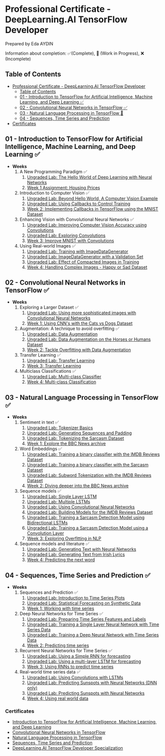 # Professional Certificate -  DeepLearning.AI TensorFlow Developer

Prepared by Eda AYDIN

Information about completion: ✅(Complete), 🚧 (Work in Progress), ❌ (Incomplete)

## Table of Contents

- [Professional Certificate -  DeepLearning.AI TensorFlow Developer](#professional-certificate----deeplearningai-tensorflow-developer)
  - [Table of Contents](#table-of-contents)
  - [01 - Introduction to TensorFlow for Artificial Intelligence, Machine Learning, and Deep Learning ✅](#01---introduction-to-tensorflow-for-artificial-intelligence-machine-learning-and-deep-learning-)
  - [02 - Convolutional Neural Networks in TensorFlow ✅](#02---convolutional-neural-networks-in-tensorflow-)
  - [03 - Natural Language Processing in TensorFlow 🚧](#03---natural-language-processing-in-tensorflow-)
  - [04 - Sequences, Time Series and Prediction](#04---sequences-time-series-and-prediction)
- [Certificates](#certificates)


## 01 - Introduction to TensorFlow for Artificial Intelligence, Machine Learning, and Deep Learning  ✅

- **Weeks**
  1. A New Programming Paradigm ✅
     1. [Ungraded Lab: The Hello World of Deep Learning with Neural Networks](https://github.com/edaaydinea/UpSchool-Google-Developers-Machine-Learning-Program/blob/cf3476ce009cb8e909d67cb0cbe64975ea930bec/TensorFlow%20Developer%20Professional%20Certificate/01%20-%20Introduction%20to%20TensorFlow%20for%20AI,%20ML%20and%20DL/Week%2001/ungraded_lab/C1_W1_Lab_1_hello_world_nn.ipynb)
     2. [Week 1 Assignment: Housing Prices](https://github.com/edaaydinea/UpSchool-Google-Developers-Machine-Learning-Program/blob/cf3476ce009cb8e909d67cb0cbe64975ea930bec/TensorFlow%20Developer%20Professional%20Certificate/01%20-%20Introduction%20to%20TensorFlow%20for%20AI,%20ML%20and%20DL/Week%2001/assignment/C1W1_Assignment.ipynb)
  2. Introduction to Computer Vision ✅
     1. [Ungraded Lab: Beyond Hello World, A Computer Vision Example](https://github.com/edaaydinea/UpSchool-Google-Developers-Machine-Learning-Program/blob/cf3476ce009cb8e909d67cb0cbe64975ea930bec/TensorFlow%20Developer%20Professional%20Certificate/01%20-%20Introduction%20to%20TensorFlow%20for%20AI,%20ML%20and%20DL/Week%2002/ungraded_labs/C1_W2_Lab_1_beyond_hello_world.ipynb)
     2. [Ungraded Lab: Using Callbacks to Control Training](https://github.com/edaaydinea/UpSchool-Google-Developers-Machine-Learning-Program/blob/cf3476ce009cb8e909d67cb0cbe64975ea930bec/TensorFlow%20Developer%20Professional%20Certificate/01%20-%20Introduction%20to%20TensorFlow%20for%20AI,%20ML%20and%20DL/Week%2002/ungraded_labs/C1_W2_Lab_2_callbacks.ipynb)
     3. [Week 2: Implementing Callbacks in TensorFlow using the MNIST Dataset](https://github.com/edaaydinea/UpSchool-Google-Developers-Machine-Learning-Program/blob/cf3476ce009cb8e909d67cb0cbe64975ea930bec/TensorFlow%20Developer%20Professional%20Certificate/01%20-%20Introduction%20to%20TensorFlow%20for%20AI,%20ML%20and%20DL/Week%2002/assignment/C1W2_Assignment.ipynb)
  3. Enhancing Vision with Convolutional Neural Networks ✅
     1. [Ungraded Lab: Improving Computer Vision Accuracy using Convolutions](https://github.com/edaaydinea/UpSchool-Google-Developers-Machine-Learning-Program/blob/2b1855d60878bc4b3b9af2ec539ac5ac913c9a10/TensorFlow%20Developer%20Professional%20Certificate/01%20-%20Introduction%20to%20TensorFlow%20for%20AI,%20ML%20and%20DL/Week%2003/ungraded_labs/C1_W3_Lab_1.ipynb)
     2. [Ungraded Lab: Exploring Convolutions](https://github.com/edaaydinea/UpSchool-Google-Developers-Machine-Learning-Program/blob/2b1855d60878bc4b3b9af2ec539ac5ac913c9a10/TensorFlow%20Developer%20Professional%20Certificate/01%20-%20Introduction%20to%20TensorFlow%20for%20AI,%20ML%20and%20DL/Week%2003/ungraded_labs/C1_W3_Lab_2_exploring_convolutions.ipynb)
     3. [Week 3: Improve MNIST with Convolutions](https://github.com/edaaydinea/UpSchool-Google-Developers-Machine-Learning-Program/blob/2b1855d60878bc4b3b9af2ec539ac5ac913c9a10/TensorFlow%20Developer%20Professional%20Certificate/01%20-%20Introduction%20to%20TensorFlow%20for%20AI,%20ML%20and%20DL/Week%2003/assignment/C1W3_Assignment.ipynb)
  4. Using Real-world Images ✅
     1. [Ungraded Lab: Training with ImageDataGenerator](https://github.com/edaaydinea/UpSchool-Google-Developers-Machine-Learning-Program/blob/a3179f1d341157186d922a4c82f5fd2e87825b2f/TensorFlow%20Developer%20Professional%20Certificate/01%20-%20Introduction%20to%20TensorFlow%20for%20AI,%20ML%20and%20DL/Week%2004/ungraded_labs/C1_W4_Lab_1_image_generator_no_validation.ipynb)
     2. [Ungraded Lab: ImageDataGenerator with a Validation Set](https://github.com/edaaydinea/UpSchool-Google-Developers-Machine-Learning-Program/blob/a3179f1d341157186d922a4c82f5fd2e87825b2f/TensorFlow%20Developer%20Professional%20Certificate/01%20-%20Introduction%20to%20TensorFlow%20for%20AI,%20ML%20and%20DL/Week%2004/ungraded_labs/C1_W4_Lab_2_image_generator_with_validation.ipynb)
     3. [Ungraded Lab: Effect of Compacted Images in Training](https://github.com/edaaydinea/UpSchool-Google-Developers-Machine-Learning-Program/blob/a3179f1d341157186d922a4c82f5fd2e87825b2f/TensorFlow%20Developer%20Professional%20Certificate/01%20-%20Introduction%20to%20TensorFlow%20for%20AI,%20ML%20and%20DL/Week%2004/ungraded_labs/C1_W4_Lab_3_compacted_images.ipynb)
     4. [Week 4: Handling Complex Images - Happy or Sad Dataset](https://github.com/edaaydinea/UpSchool-Google-Developers-Machine-Learning-Program/blob/a3179f1d341157186d922a4c82f5fd2e87825b2f/TensorFlow%20Developer%20Professional%20Certificate/01%20-%20Introduction%20to%20TensorFlow%20for%20AI,%20ML%20and%20DL/Week%2004/assignment/C1W4_Assignment.ipynb)

## 02 - Convolutional Neural Networks in TensorFlow ✅

- **Weeks**
  1. Exploring a Larger Dataset ✅
     1. [Ungraded Lab: Using more sophisticated images with Convolutional Neural Networks](https://github.com/edaaydinea/UpSchool-Google-Developers-Machine-Learning-Program/blob/f3986883aa97e19d31ee4cf8ea175f87fdcd92ef/TensorFlow%20Developer%20Professional%20Certificate/02%20-%20CNN%20in%20TensorFlow/W1/ungraded_lab/C2_W1_Lab_1_cats_vs_dogs.ipynb)
     2. [Week 1: Using CNN's with the Cats vs Dogs Dataset](https://github.com/edaaydinea/UpSchool-Google-Developers-Machine-Learning-Program/blob/f3986883aa97e19d31ee4cf8ea175f87fdcd92ef/TensorFlow%20Developer%20Professional%20Certificate/02%20-%20CNN%20in%20TensorFlow/W1/assignment/C2W1_Assignment.ipynb)
  2. Augmentation: A technique to avoid overfitting ✅
     1. [Ungraded Lab: Data Augmentation](https://github.com/edaaydinea/UpSchool-Google-Developers-Machine-Learning-Program/blob/f3986883aa97e19d31ee4cf8ea175f87fdcd92ef/TensorFlow%20Developer%20Professional%20Certificate/02%20-%20CNN%20in%20TensorFlow/W2/ungraded_labs/C2_W2_Lab_1_cats_v_dogs_augmentation.ipynb)
     2. [Ungraded Lab: Data Augmentation on the Horses or Humans Dataset](https://github.com/edaaydinea/UpSchool-Google-Developers-Machine-Learning-Program/blob/f3986883aa97e19d31ee4cf8ea175f87fdcd92ef/TensorFlow%20Developer%20Professional%20Certificate/02%20-%20CNN%20in%20TensorFlow/W2/ungraded_labs/C2_W2_Lab_2_horses_v_humans_augmentation.ipynb)
     3. [Week 2: Tackle Overfitting with Data Augmentation](https://github.com/edaaydinea/UpSchool-Google-Developers-Machine-Learning-Program/blob/f3986883aa97e19d31ee4cf8ea175f87fdcd92ef/TensorFlow%20Developer%20Professional%20Certificate/02%20-%20CNN%20in%20TensorFlow/W2/assignment/C2W2_Assignment.ipynb)
  3. Transfer Learning ✅
     1. [Ungraded Lab: Transfer Learning](https://github.com/edaaydinea/UpSchool-Google-Developers-Machine-Learning-Program/blob/edcb006a3273b9cbf86c9d6095fc27c4e52ca8e9/TensorFlow%20Developer%20Professional%20Certificate/02%20-%20CNN%20in%20TensorFlow/W3/ungraded_lab/C2_W3_Lab_1_transfer_learning.ipynb)
     2. [Week 3: Transfer Learning](https://github.com/edaaydinea/UpSchool-Google-Developers-Machine-Learning-Program/blob/edcb006a3273b9cbf86c9d6095fc27c4e52ca8e9/TensorFlow%20Developer%20Professional%20Certificate/02%20-%20CNN%20in%20TensorFlow/W3/assignment/C2W3_Assignment.ipynb)
  4. Multiclass Classifications ✅
     1. [Ungraded Lab: Multi-class Classifier](https://github.com/edaaydinea/UpSchool-Google-Developers-Machine-Learning-Program/blob/edcb006a3273b9cbf86c9d6095fc27c4e52ca8e9/TensorFlow%20Developer%20Professional%20Certificate/02%20-%20CNN%20in%20TensorFlow/W4/ungraded_lab/C2_W4_Lab_1_multi_class_classifier.ipynb)
     2. [Week 4: Multi-class Classification](https://github.com/edaaydinea/UpSchool-Google-Developers-Machine-Learning-Program/blob/edcb006a3273b9cbf86c9d6095fc27c4e52ca8e9/TensorFlow%20Developer%20Professional%20Certificate/02%20-%20CNN%20in%20TensorFlow/W4/assignment/C2W4_Assignment.ipynb)

## 03 - Natural Language Processing in TensorFlow ✅

- **Weeks**
  1. Sentiment in text ✅
     1. [Ungraded Lab: Tokenizer Basics](https://github.com/edaaydinea/UpSchool-Google-Developers-Machine-Learning-Program/blob/7343e9566e620ad665d5a96a7fcb50b5a1c8e111/TensorFlow%20Developer%20Professional%20Certificate/03%20-%20NLP%20in%20TensorFlow/W1/ungraded_labs/C3_W1_Lab_1_tokenize_basic.ipynb)
     2. [Ungraded Lab: Generating Sequences and Padding](https://github.com/edaaydinea/UpSchool-Google-Developers-Machine-Learning-Program/blob/7343e9566e620ad665d5a96a7fcb50b5a1c8e111/TensorFlow%20Developer%20Professional%20Certificate/03%20-%20NLP%20in%20TensorFlow/W1/ungraded_labs/C3_W1_Lab_2_sequences_basic.ipynb)
     3. [Ungraded Lab: Tokenizing the Sarcasm Dataset](https://github.com/edaaydinea/UpSchool-Google-Developers-Machine-Learning-Program/blob/7343e9566e620ad665d5a96a7fcb50b5a1c8e111/TensorFlow%20Developer%20Professional%20Certificate/03%20-%20NLP%20in%20TensorFlow/W1/ungraded_labs/C3_W1_Lab_3_sarcasm.ipynb)
     4. [Week 1: Explore the BBC News archive](https://github.com/edaaydinea/UpSchool-Google-Developers-Machine-Learning-Program/blob/7343e9566e620ad665d5a96a7fcb50b5a1c8e111/TensorFlow%20Developer%20Professional%20Certificate/03%20-%20NLP%20in%20TensorFlow/W1/assignment/C3W1_Assignment.ipynb)
  2. Word Embeddings ✅
     1. [Ungraded Lab: Training a binary classifier with the IMDB Reviews Dataset](https://github.com/edaaydinea/UpSchool-Google-Developers-Machine-Learning-Program/blob/main/TensorFlow%20Developer%20Professional%20Certificate/03%20-%20NLP%20in%20TensorFlow/W2/ungraded_labs/C3_W2_Lab_1_imdb.ipynb)
     2. [Ungraded Lab: Training a binary classifier with the Sarcasm Dataset](https://github.com/edaaydinea/UpSchool-Google-Developers-Machine-Learning-Program/blob/main/TensorFlow%20Developer%20Professional%20Certificate/03%20-%20NLP%20in%20TensorFlow/W2/ungraded_labs/C3_W2_Lab_2_sarcasm_classifier.ipynb)
     3. [Ungraded Lab: Subword Tokenization with the IMDB Reviews Dataset]()
     4. [Week 2: Diving deeper into the BBC News archive](https://github.com/edaaydinea/UpSchool-Google-Developers-Machine-Learning-Program/blob/main/TensorFlow%20Developer%20Professional%20Certificate/03%20-%20NLP%20in%20TensorFlow/W2/assignment/C3W2_Assignment.ipynb)
  3. Sequence models ✅
     1. [Ungraded Lab: Single Layer LSTM](https://github.com/edaaydinea/UpSchool-Google-Developers-Machine-Learning-Program/blob/7343e9566e620ad665d5a96a7fcb50b5a1c8e111/TensorFlow%20Developer%20Professional%20Certificate/03%20-%20NLP%20in%20TensorFlow/W3/ungraded_labs/C3_W3_Lab_1_single_layer_LSTM.ipynb)
     2. [Ungraded Lab: Multiple LSTMs](https://github.com/edaaydinea/UpSchool-Google-Developers-Machine-Learning-Program/blob/7343e9566e620ad665d5a96a7fcb50b5a1c8e111/TensorFlow%20Developer%20Professional%20Certificate/03%20-%20NLP%20in%20TensorFlow/W3/ungraded_labs/C3_W3_Lab_2_multiple_layer_LSTM.ipynb)
     3. [Ungraded Lab: Using Convolutional Neural Networks](https://github.com/edaaydinea/UpSchool-Google-Developers-Machine-Learning-Program/blob/7343e9566e620ad665d5a96a7fcb50b5a1c8e111/TensorFlow%20Developer%20Professional%20Certificate/03%20-%20NLP%20in%20TensorFlow/W3/ungraded_labs/C3_W3_Lab_3_Conv1D.ipynb)
     4. [Ungraded Lab: Building Models for the IMDB Reviews Dataset](https://github.com/edaaydinea/UpSchool-Google-Developers-Machine-Learning-Program/blob/7343e9566e620ad665d5a96a7fcb50b5a1c8e111/TensorFlow%20Developer%20Professional%20Certificate/03%20-%20NLP%20in%20TensorFlow/W3/ungraded_labs/C3_W3_Lab_4_imdb_reviews_with_GRU_LSTM_Conv1D.ipynb)
     5. [Ungraded Lab: Training a Sarcasm Detection Model using Bidirectional LSTMs](https://github.com/edaaydinea/UpSchool-Google-Developers-Machine-Learning-Program/blob/7343e9566e620ad665d5a96a7fcb50b5a1c8e111/TensorFlow%20Developer%20Professional%20Certificate/03%20-%20NLP%20in%20TensorFlow/W3/ungraded_labs/C3_W3_Lab_5_sarcasm_with_bi_LSTM.ipynb)
     6. [Ungraded Lab: Training a Sarcasm Detection Model using a Convolution Layer](https://github.com/edaaydinea/UpSchool-Google-Developers-Machine-Learning-Program/blob/7343e9566e620ad665d5a96a7fcb50b5a1c8e111/TensorFlow%20Developer%20Professional%20Certificate/03%20-%20NLP%20in%20TensorFlow/W3/ungraded_labs/C3_W3_Lab_6_sarcasm_with_1D_convolutional.ipynb)
     7. [Week 3: Exploring Overfitting in NLP](https://github.com/edaaydinea/UpSchool-Google-Developers-Machine-Learning-Program/blob/7343e9566e620ad665d5a96a7fcb50b5a1c8e111/TensorFlow%20Developer%20Professional%20Certificate/03%20-%20NLP%20in%20TensorFlow/W3/assignment/C3W3_Assignment.ipynb)
  4. Sequence models and literature ✅
     1. [Ungraded Lab: Generating Text with Neural Networks](https://github.com/edaaydinea/UpSchool-Google-Developers-Machine-Learning-Program/blob/7343e9566e620ad665d5a96a7fcb50b5a1c8e111/TensorFlow%20Developer%20Professional%20Certificate/03%20-%20NLP%20in%20TensorFlow/W4/ungraded_labs/C3_W4_Lab_1.ipynb)
     2. [Ungraded Lab: Generating Text from Irish Lyrics](https://github.com/edaaydinea/UpSchool-Google-Developers-Machine-Learning-Program/blob/7343e9566e620ad665d5a96a7fcb50b5a1c8e111/TensorFlow%20Developer%20Professional%20Certificate/03%20-%20NLP%20in%20TensorFlow/W4/ungraded_labs/C3_W4_Lab_2_irish_lyrics.ipynb)
     3. [Week 4: Predicting the next word](https://github.com/edaaydinea/UpSchool-Google-Developers-Machine-Learning-Program/blob/7343e9566e620ad665d5a96a7fcb50b5a1c8e111/TensorFlow%20Developer%20Professional%20Certificate/03%20-%20NLP%20in%20TensorFlow/W4/assignment/C3W4_Assignment.ipynb)

## 04 - Sequences, Time Series and Prediction ✅

- **Weeks**
  1. Sequences and Prediction ✅
     1. [Ungraded Lab: Introduction to Time Series Plots](https://github.com/edaaydinea/UpSchool-Google-Developers-Machine-Learning-Program/blob/7343e9566e620ad665d5a96a7fcb50b5a1c8e111/TensorFlow%20Developer%20Professional%20Certificate/04%20-%20Sequences,%20Time%20Series%20and%20Prediction/W1/ungraded_labs/C4_W1_Lab_1_time_series.ipynb)
     2. [Ungraded Lab: Statistical Forecasting on Synthetic Data](https://github.com/edaaydinea/UpSchool-Google-Developers-Machine-Learning-Program/blob/7343e9566e620ad665d5a96a7fcb50b5a1c8e111/TensorFlow%20Developer%20Professional%20Certificate/04%20-%20Sequences,%20Time%20Series%20and%20Prediction/W1/ungraded_labs/C4_W1_Lab_2_forecasting.ipynb)
     3. [Week 1: Working with time series](https://github.com/edaaydinea/UpSchool-Google-Developers-Machine-Learning-Program/blob/7343e9566e620ad665d5a96a7fcb50b5a1c8e111/TensorFlow%20Developer%20Professional%20Certificate/04%20-%20Sequences,%20Time%20Series%20and%20Prediction/W1/assignment/C4W1_Assignment.ipynb)
  2. Deep Neural Networks for Time Series ✅
     1. [Ungraded Lab: Preparing Time Series Features and Labels](https://github.com/edaaydinea/UpSchool-Google-Developers-Machine-Learning-Program/blob/7343e9566e620ad665d5a96a7fcb50b5a1c8e111/TensorFlow%20Developer%20Professional%20Certificate/04%20-%20Sequences,%20Time%20Series%20and%20Prediction/W2/ungraded_labs/C4_W2_Lab_1_features_and_labels.ipynb)
     2. [Ungraded Lab: Training a Single Layer Neural Network with Time Series Data](https://github.com/edaaydinea/UpSchool-Google-Developers-Machine-Learning-Program/blob/7343e9566e620ad665d5a96a7fcb50b5a1c8e111/TensorFlow%20Developer%20Professional%20Certificate/04%20-%20Sequences,%20Time%20Series%20and%20Prediction/W2/ungraded_labs/C4_W2_Lab_2_single_layer_NN.ipynb)
     3. [Ungraded Lab: Training a Deep Neural Network with Time Series Data](https://github.com/edaaydinea/UpSchool-Google-Developers-Machine-Learning-Program/blob/7343e9566e620ad665d5a96a7fcb50b5a1c8e111/TensorFlow%20Developer%20Professional%20Certificate/04%20-%20Sequences,%20Time%20Series%20and%20Prediction/W2/ungraded_labs/C4_W2_Lab_3_deep_NN.ipynb)
     4. [Week 2: Predicting time series](https://github.com/edaaydinea/UpSchool-Google-Developers-Machine-Learning-Program/blob/7343e9566e620ad665d5a96a7fcb50b5a1c8e111/TensorFlow%20Developer%20Professional%20Certificate/04%20-%20Sequences,%20Time%20Series%20and%20Prediction/W2/assignment/C4W2_Assignment.ipynb)
  3. Recurrent Neural Networks for Time Series ✅
     1. [Ungraded Lab: Using a Simple RNN for forecasting](https://github.com/edaaydinea/UpSchool-Google-Developers-Machine-Learning-Program/blob/7343e9566e620ad665d5a96a7fcb50b5a1c8e111/TensorFlow%20Developer%20Professional%20Certificate/04%20-%20Sequences,%20Time%20Series%20and%20Prediction/W3/ungraded_labs/C4_W3_Lab_1_RNN.ipynb)
     2. [Ungraded Lab: Using a multi-layer LSTM for forecasting](https://github.com/edaaydinea/UpSchool-Google-Developers-Machine-Learning-Program/blob/7343e9566e620ad665d5a96a7fcb50b5a1c8e111/TensorFlow%20Developer%20Professional%20Certificate/04%20-%20Sequences,%20Time%20Series%20and%20Prediction/W3/ungraded_labs/C4_W3_Lab_2_LSTM.ipynb)
     3. [Week 3: Using RNNs to predict time series](https://github.com/edaaydinea/UpSchool-Google-Developers-Machine-Learning-Program/blob/7343e9566e620ad665d5a96a7fcb50b5a1c8e111/TensorFlow%20Developer%20Professional%20Certificate/04%20-%20Sequences,%20Time%20Series%20and%20Prediction/W3/assignment/C4W3_Assignment.ipynb)
  4. Real-world time series data ✅
     1. [Ungraded Lab: Using Convolutions with LSTMs](https://github.com/edaaydinea/UpSchool-Google-Developers-Machine-Learning-Program/blob/7343e9566e620ad665d5a96a7fcb50b5a1c8e111/TensorFlow%20Developer%20Professional%20Certificate/04%20-%20Sequences,%20Time%20Series%20and%20Prediction/W4/ungraded_labs/C4_W4_Lab_1_LSTM.ipynb)
     2. [Ungraded Lab: Predicting Sunspots with Neural Networks (DNN only)](https://github.com/edaaydinea/UpSchool-Google-Developers-Machine-Learning-Program/blob/7343e9566e620ad665d5a96a7fcb50b5a1c8e111/TensorFlow%20Developer%20Professional%20Certificate/04%20-%20Sequences,%20Time%20Series%20and%20Prediction/W4/ungraded_labs/C4_W4_Lab_2_Sunspots_DNN.ipynb)
     3. [Ungraded Lab: Predicting Sunspots with Neural Networks](https://github.com/edaaydinea/UpSchool-Google-Developers-Machine-Learning-Program/blob/7343e9566e620ad665d5a96a7fcb50b5a1c8e111/TensorFlow%20Developer%20Professional%20Certificate/04%20-%20Sequences,%20Time%20Series%20and%20Prediction/W4/ungraded_labs/C4_W4_Lab_3_Sunspots_CNN_RNN_DNN.ipynb)
     4. [Week 4: Using real world data](https://github.com/edaaydinea/UpSchool-Google-Developers-Machine-Learning-Program/blob/7343e9566e620ad665d5a96a7fcb50b5a1c8e111/TensorFlow%20Developer%20Professional%20Certificate/04%20-%20Sequences,%20Time%20Series%20and%20Prediction/W4/assignment/C4W4_Assignment.ipynb)


### Certificates
- [Introduction to TensorFlow for Artificial Intelligence, Machine Learning, and Deep Learning ](https://coursera.org/share/9c1d273b7cf0da6218dbcd28cac4ce3c)
- [Convolutional Neural Networks in TensorFlow](https://coursera.org/share/74d0ad6a2ebb89205ac9ed28c36fb2d7)
- [Natural Language Processing in TensorFlow](https://coursera.org/share/4300d41c06aa7f98ee88e313e1c8d120)
- [Sequences, Time Series and Prediction](https://coursera.org/share/5e1ad6e5b8f6efafd298d6fb886ebca9)
- [DeepLearning.AI TensorFlow Developer Specialization](https://coursera.org/share/21eb3123a8eb7b8142a14b2476e76e9d)